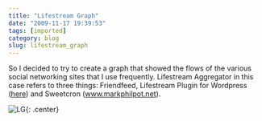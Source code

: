 ```yaml
---
title: "Lifestream Graph"
date: "2009-11-17 19:39:53"
tags: [imported]
category: blog
slug: lifestream_graph
---
```


So I decided to try to create a graph that showed the flows of the various social networking sites that I use frequently. Lifestream Aggregator in this case refers to three things: Friendfeed, Lifestream Plugin for Wordpress (<a href="http://blog.mcstudios.net/lifestream">here</a>) and Sweetcron (<a href="http://www.markphilpot.net">www.markphilpot.net</a>).

![LG]({filename}/images/2009/sn1.png){: .center}
